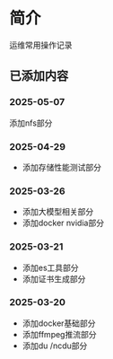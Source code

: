 # 简介
运维常用操作记录



## 已添加内容

### 2025-05-07
添加nfs部分

### 2025-04-29
- 添加存储性能测试部分

### 2025-03-26
- 添加大模型相关部分
- 添加docker nvidia部分

### 2025-03-21
- 添加es工具部分
- 添加证书生成部分

### 2025-03-20
- 添加docker基础部分
- 添加ffmpeg推流部分
- 添加du /ncdu部分



